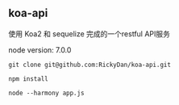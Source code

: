 ## koa-api

使用 Koa2 和 sequelize 完成的一个restful API服务 

node version: 7.0.0

`git clone git@github.com:RickyDan/koa-api.git`

` npm install `

` node --harmony app.js `

